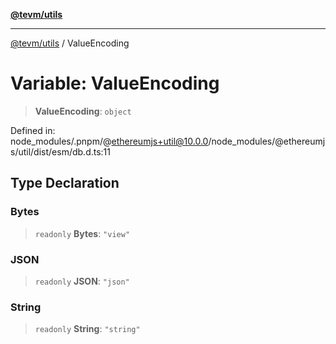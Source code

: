 [**@tevm/utils**](../README.md)

***

[@tevm/utils](../globals.md) / ValueEncoding

# Variable: ValueEncoding

> **ValueEncoding**: `object`

Defined in: node\_modules/.pnpm/@ethereumjs+util@10.0.0/node\_modules/@ethereumjs/util/dist/esm/db.d.ts:11

## Type Declaration

### Bytes

> `readonly` **Bytes**: `"view"`

### JSON

> `readonly` **JSON**: `"json"`

### String

> `readonly` **String**: `"string"`
